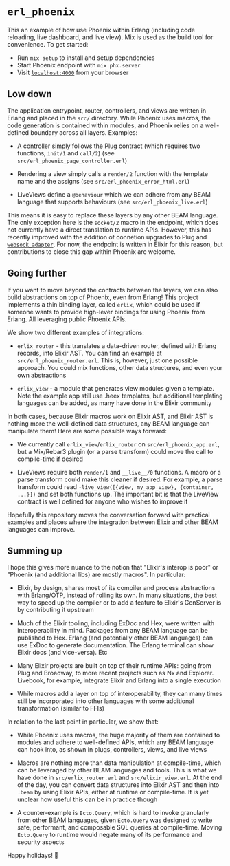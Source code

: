 # `erl_phoenix`

This an example of how use Phoenix within Erlang (including code reloading, live dashboard, and live view). Mix is used as the build tool for convenience. To get started:

  * Run `mix setup` to install and setup dependencies
  * Start Phoenix endpoint with `mix phx.server`
  * Visit [`localhost:4000`](http://localhost:4000) from your browser

## Low down

The application entrypoint, router, controllers, and views are written in Erlang and placed in the `src/` directory. While Phoenix uses macros, the code generation is contained within modules, and Phoenix relies on a well-defined boundary across all layers. Examples:

  * A controller simply follows the Plug contract (which requires two functions, `init/1` and `call/2`) (see `src/erl_phoenix_page_controller.erl`)

  * Rendering a view simply calls a `render/2` function with the template name and the assigns (see `src/erl_phoenix_error_html.erl`)

  * LiveViews define a `@behaviour` which we can adhere from any BEAM language that supports behaviours (see `src/erl_phoenix_live.erl`)

This means it is easy to replace these layers by any other BEAM language. The only exception here is the `socket/2` macro in the endpoint, which does not currently have a direct translation to runtime APIs. However, this has recently improved with the addition of connetion upgrades to Plug and [`websock_adapter`](https://github.com/phoenixframework/websock_adapter/). For now, the endpoint is written in Elixir for this reason, but contributions to close this gap within Phoenix are welcome.

## Going further

If you want to move beyond the contracts between the layers, we can also build abstractions on top of Phoenix, even from Erlang! This project implements a thin binding layer, called `erlix`, which could be used if someone wants to provide high-lever bindings for using Phoenix from Erlang. All leveraging public Phoenix APIs.

We show two different examples of integrations:

  * `erlix_router` - this translates a data-driven router, defined with Erlang records, into Elixir AST. You can find an example at `src/erl_phoenix_router.erl`. This is, however, just one possible approach. You could mix functions, other data structures, and even your own abstractions

  * `erlix_view` - a module that generates view modules given a template. Note the example app still use .heex templates, but additional templating languages can be added, as many have done in the Elixir community

In both cases, because Elixir macros work on Elixir AST, and Elixir AST is nothing more the well-defined data structures, any BEAM language can manipulate them! Here are some possible ways forward:

  * We currently call `erlix_view`/`erlix_router` on `src/erl_phoenix_app.erl`, but a Mix/Rebar3 plugin (or a parse transform) could move the call to compile-time if desired

  * LiveViews require both `render/1` and `__live__/0` functions. A macro or a parse transform could make this cleaner if desired. For example, a parse transform could read `-live_view([{view, my_app_view}, {container, ...}])` and set both functions up. The important bit is that the LiveView contract is well defined for anyone who wishes to improve it

Hopefully this repository moves the conversation forward with practical examples and places where the integration between Elixir and other BEAM languages can improve.

## Summing up

I hope this gives more nuance to the notion that "Elixir's interop is poor" or "Phoenix (and additional libs) are mostly macros". In particular:

  * Elixir, by design, shares most of its compiler and process abstractions with Erlang/OTP, instead of rolling its own. In many situations, the best way to speed up the compiler or to add a feature to Elixir's GenServer is by contributing it upstream
  
  * Much of the Elixir tooling, including ExDoc and Hex, were written with interoperability in mind. Packages from any BEAM language can be published to Hex. Erlang (and potentially other BEAM languages) can use ExDoc to generate documentation. The Erlang terminal can show Elixir docs (and vice-versa). Etc

  * Many Elixir projects are built on top of their runtime APIs: going from Plug and Broadway, to more recent projects such as Nx and Explorer. Livebook, for example, integrate Elixir and Erlang into a single execution

  * While macros add a layer on top of interoperability, they can many times still be incorporated into other languages with some additional transformation (similar to FFIs)

In relation to the last point in particular, we show that:

  * While Phoenix uses macros, the huge majority of them are contained to modules and adhere to well-defined APIs, which any BEAM language can hook into, as shown in plugs, controllers, views, and live views

  * Macros are nothing more than data manipulation at compile-time, which can be leveraged by other BEAM languages and tools. This is what we have done in `src/erlix_router.erl` and `src/elixir_view.erl`. At the end of the day, you can convert data structures into Elixir AST and then into `.beam` by using Elixir APIs, either at runtime or compile-time. It is yet unclear how useful this can be in practice though

  * A counter-example is `Ecto.Query`, which is hard to invoke granularly from other BEAM languages, given `Ecto.Query` was designed to write safe, performant, and composable SQL queries at compile-time. Moving `Ecto.Query` to runtime would negate many of its performance and security aspects

Happy holidays! 🎄
